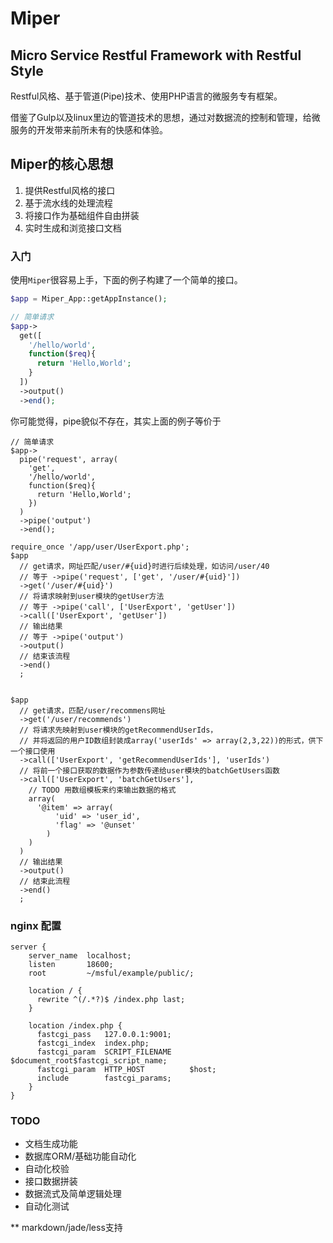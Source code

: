 Miper
=========


## Micro Service Restful Framework with Restful Style

Restful风格、基于管道(Pipe)技术、使用PHP语言的微服务专有框架。

借鉴了Gulp以及linux里边的管道技术的思想，通过对数据流的控制和管理，给微服务的开发带来前所未有的快感和体验。

## Miper的核心思想

1. 提供Restful风格的接口
2. 基于流水线的处理流程
3. 将接口作为基础组件自由拼装
4. 实时生成和浏览接口文档

### 入门

使用`Miper`很容易上手，下面的例子构建了一个简单的接口。

```php
$app = Miper_App::getAppInstance();

// 简单请求
$app->
  get([
    '/hello/world', 
    function($req){
      return 'Hello,World';
    }
  ])
  ->output()
  ->end();

```

你可能觉得，pipe貌似不存在，其实上面的例子等价于
```
// 简单请求
$app->
  pipe('request', array(
    'get',
    '/hello/world', 
    function($req){
      return 'Hello,World';
    })
  )
  ->pipe('output')
  ->end();
```

```
require_once '/app/user/UserExport.php';
$app
  // get请求，网址匹配/user/#{uid}时进行后续处理，如访问/user/40
  // 等于 ->pipe('request', ['get', '/user/#{uid}'])
  ->get('/user/#{uid}')  
  // 将请求映射到user模块的getUser方法
  // 等于 ->pipe('call', ['UserExport', 'getUser'])
  ->call(['UserExport', 'getUser'])
  // 输出结果
  // 等于 ->pipe('output')
  ->output()
  // 结束该流程
  ->end()
  ;

  
$app
  // get请求，匹配/user/recommens网址
  ->get('/user/recommends')
  // 将请求先映射到user模块的getRecommendUserIds，
  // 并将返回的用户ID数组封装成array('userIds' => array(2,3,22))的形式，供下一个接口使用
  ->call(['UserExport', 'getRecommendUserIds'], 'userIds')
  // 将前一个接口获取的数据作为参数传递给user模块的batchGetUsers函数
  ->call(['UserExport', 'batchGetUsers'],
    // TODO 用数组模板来约束输出数据的格式
    array(
      '@item' => array(
          'uid' => 'user_id',
          'flag' => '@unset'
        )
    )
  )
  // 输出结果
  ->output()
  // 结束此流程
  ->end()
  ;

```

### nginx 配置
```nginx
server {
    server_name  localhost;
    listen       18600;
    root         ~/msful/example/public/;

    location / { 
      rewrite ^(/.*?)$ /index.php last;
    }   

    location /index.php {
      fastcgi_pass   127.0.0.1:9001;
      fastcgi_index  index.php;
      fastcgi_param  SCRIPT_FILENAME    $document_root$fastcgi_script_name;
      fastcgi_param  HTTP_HOST          $host;
      include        fastcgi_params;
    }   
}

```

### TODO

* 文档生成功能
* 数据库ORM/基础功能自动化
* 自动化校验
* 接口数据拼装
* 数据流式及简单逻辑处理
* 自动化测试

** markdown/jade/less支持

